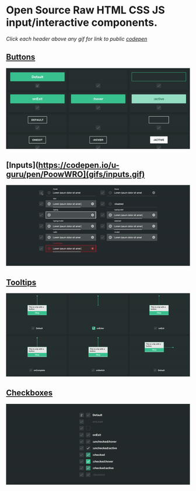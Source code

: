 # Open Source Raw HTML CSS JS input/interactive components.
*Click each header above any gif for link to public [codepen](codepen.io)*

## [Buttons](https://codepen.io/u-guru/full/bGGNgvM)

![](gifs/buttons.gif)

## [Inputs](https://codepen.io/u-guru/pen/PoowWRO](gifs/inputs.gif)

![](gifs/inputs.gif)

## [Tooltips](https://codepen.io/u-guru/full/NWWPdYz)

![](gifs/tooltips.gif)


## [Checkboxes](https://codepen.io/u-guru/full/AXRjvB)

![](gifs/checkboxes.gif)